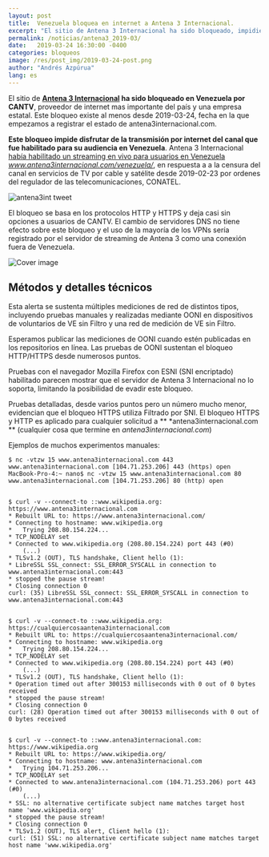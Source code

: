 ```yaml
---
layout: post
title:  Venezuela bloquea en internet a Antena 3 Internacional.
excerpt: "El sitio de Antena 3 Internacional ha sido bloqueado, impidiendo que se vea su transmisión por internet. Ya había sido censurado en servicios de TV por suscripción."
permalink: /noticias/antena3_2019-03/
date:   2019-03-24 16:30:00 -0400
categories: bloqueos
image: /res/post_img/2019-03-24-post.png
author: "Andrés Azpúrua"
lang: es
---
```


El sitio de **[Antena 3 Internacional](antena3internacional.com) ha sido bloqueado en Venezuela por CANTV**, proveedor de internet mas importante del país y una empresa estatal. Este bloqueo existe al menos desde 2019-03-24, fecha en la que empezamos a registrar el estado de antena3internacional.com.

**Este bloqueo impide disfrutar de la transmisión por internet del canal que fue habilitado para su audiencia en Venezuela**. Antena 3 Internacional [había habilitado un streaming en vivo para usuarios en Venezuela](https://twitter.com/antena3int/status/1107630484505403393) *www.antena3internacional.com/venezuela/*, en respuesta a a la censura del canal en servicios de TV por cable y satélite desde 2019-02-23 por ordenes del regulador de las telecomunicaciones, CONATEL.

![antena3int tweet](/res/post_img/2019-03-24/antena3int_tweet.png)

El bloqueo se basa en los protocolos HTTP y HTTPS y deja casi sin opciones a usuarios de CANTV. El cambio de servidores DNS no tiene efecto sobre este bloqueo y el uso de la mayoría de los VPNs sería registrado por el servidor de streaming de Antena 3 como una conexión fuera de Venezuela.

![Cover image](/res/post_img/2019-03-24-post.png)


## Métodos y detalles técnicos
Esta alerta se sustenta múltiples mediciones de red de distintos tipos, incluyendo pruebas manuales y realizadas mediante OONI en dispositivos de voluntarios de VE sin Filtro y una red de medición de VE sin Filtro.

Esperamos publicar las mediciones de OONI cuando estén publicadas en los repositorios en línea. Las pruebas de OONI sustentan el bloqueo HTTP/HTTPS desde numerosos puntos.

Pruebas con el navegador Mozilla Firefox con ESNI (SNI encriptado) habilitado parecen mostrar que el servidor de Antena 3 Internacional no lo soporta, limitando la posibilidad de evadir este bloqueo.

Pruebas detalladas, desde varios puntos pero un número mucho menor, evidencian que el bloqueo HTTPS utiliza Filtrado por SNI. El bloqueo HTTPS y HTTP es aplicado para cualquier solicitud a ** \*antena3internacional.com ** (cualquier cosa que termine en *antena3internacional.com*)

Ejemplos de muchos experimentos manuales:
```
$ nc -vtzw 15 www.antena3internacional.com 443
www.antena3internacional.com [104.71.253.206] 443 (https) open
MacBook-Pro-4:~ nano$ nc -vtzw 15 www.antena3internacional.com 80
www.antena3internacional.com [104.71.253.206] 80 (http) open


$ curl -v --connect-to ::www.wikipedia.org: https://www.antena3internacional.com
* Rebuilt URL to: https://www.antena3internacional.com/
* Connecting to hostname: www.wikipedia.org
*   Trying 208.80.154.224...
* TCP_NODELAY set
* Connected to www.wikipedia.org (208.80.154.224) port 443 (#0)
    (...)
* TLSv1.2 (OUT), TLS handshake, Client hello (1):
* LibreSSL SSL_connect: SSL_ERROR_SYSCALL in connection to www.antena3internacional.com:443
* stopped the pause stream!
* Closing connection 0
curl: (35) LibreSSL SSL_connect: SSL_ERROR_SYSCALL in connection to www.antena3internacional.com:443


$ curl -v --connect-to ::www.wikipedia.org: https://cualquiercosaantena3internacional.com
* Rebuilt URL to: https://cualquiercosaantena3internacional.com/
* Connecting to hostname: www.wikipedia.org
*   Trying 208.80.154.224...
* TCP_NODELAY set
* Connected to www.wikipedia.org (208.80.154.224) port 443 (#0)
    (...)
* TLSv1.2 (OUT), TLS handshake, Client hello (1):
* Operation timed out after 300153 milliseconds with 0 out of 0 bytes received
* stopped the pause stream!
* Closing connection 0
curl: (28) Operation timed out after 300153 milliseconds with 0 out of 0 bytes received


$ curl -v --connect-to ::www.antena3internacional.com: https://www.wikipedia.org
* Rebuilt URL to: https://www.wikipedia.org/
* Connecting to hostname: www.antena3internacional.com
*   Trying 104.71.253.206...
* TCP_NODELAY set
* Connected to www.antena3internacional.com (104.71.253.206) port 443 (#0)
    (...)
* SSL: no alternative certificate subject name matches target host name 'www.wikipedia.org'
* stopped the pause stream!
* Closing connection 0
* TLSv1.2 (OUT), TLS alert, Client hello (1):
curl: (51) SSL: no alternative certificate subject name matches target host name 'www.wikipedia.org'
```
